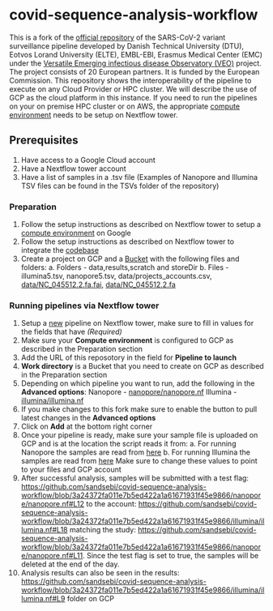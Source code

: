 # covid-sequence-analysis-workflow

This is a fork of the [official repository](https://github.com/enasequence/covid-sequence-analysis-workflow) of the SARS-CoV-2 variant surveillance pipeline developed by Danish Technical University (DTU), Eotvos Lorand University (ELTE), EMBL-EBI, Erasmus Medical Center (EMC) under the [Versatile Emerging infectious disease Observatory (VEO)](https://www.globalsurveillance.eu/projects/veo-versatile-emerging-infectious-disease-observatory) project. The project consists of 20 European partners. It is funded by the European Commission.
This repository shows the interoperability of the pipeline to execute on any Cloud Provider or HPC cluster.
We will describe the use of GCP as the cloud platform in this instance.
If you need to run the pipelines on your on premise HPC cluster or on AWS, the appropriate [compute environment](https://help.tower.nf/22.4/compute-envs/google-cloud-lifesciences/) needs to be setup on Nextflow tower.

## Prerequisites

1. Have access to a Google Cloud account
2. Have a Nextflow tower account
3. Have a list of samples in a .tsv file (Examples of Nanopore and Illumina TSV files can be found in the TSVs folder of the repository)

### Preparation

1. Follow the setup instructions as described on Nextflow tower to setup a [compute environment](https://help.tower.nf/22.4/compute-envs/google-cloud-lifesciences/) on Google
2. Follow the setup instructions as described on Nextflow tower to integrate the [codebase](https://help.tower.nf/22.4/git/overview/#github)
3. Create a project on GCP and a [Bucket](https://console.cloud.google.com/storage/browser) with the following files and folders:
	a. Folders - data,results,scratch and storeDir
	b. Files - illumina5.tsv, nanopore5.tsv, data/projects_accounts.csv, [data/NC_045512.2.fa.fai](https://github.com/sandsebi/covid-sequence-analysis-workflow/blob/3a24372fa011e7b5ed422a1a61671931f45e9866/illumina/illumina.nf#L17), [data/NC_045512.2.fa](https://github.com/sandsebi/covid-sequence-analysis-workflow/blob/3a24372fa011e7b5ed422a1a61671931f45e9866/illumina/illumina.nf#L16)

### Running pipelines via Nextflow tower

1. Setup a [new](https://tower.nf/user/sands/launchpad/new) pipeline on Nextflow tower, make sure to fill in values for the fields that have *(Required)*
2. Make sure your **Compute environment** is configured to GCP as described in the Preparation section
3. Add the URL of this reposotory in the field for **Pipeline to launch**
4. **Work directory** is a Bucket that you need to create on GCP as described in the Preparation section
5. Depending on which pipeline you want to run, add the following in the **Advanced options**:
	Nanopore - [nanopore/nanopore.nf](https://github.com/sandsebi/covid-sequence-analysis-workflow/blob/demo/nanopore/nanopore.nf)
	Illumina - [illumina/illumina.nf](https://github.com/sandsebi/covid-sequence-analysis-workflow/blob/demo/illumina/illumina.nf)
6. If you make changes to this fork make sure to enable the button to pull latest changes in the **Advanced options**
7. Click on **Add** at the bottom right corner
8. Once your pipeline is ready, make sure your sample file is uploaded on GCP and is at the location the script reads it from:
	a. For running Nanopore the samples are read from [here](https://github.com/sandsebi/covid-sequence-analysis-workflow/blob/3a24372fa011e7b5ed422a1a61671931f45e9866/nanopore/nanopore.nf#L7)
	b. For running Illumina the samples are read from [here](https://github.com/sandsebi/covid-sequence-analysis-workflow/blob/3a24372fa011e7b5ed422a1a61671931f45e9866/illumina/illumina.nf#L7)
	Make sure to change these values to point to your files and GCP account
9. After successful analysis, samples will be submitted with a test flag: https://github.com/sandsebi/covid-sequence-analysis-workflow/blob/3a24372fa011e7b5ed422a1a61671931f45e9866/nanopore/nanopore.nf#L12 to the account: https://github.com/sandsebi/covid-sequence-analysis-workflow/blob/3a24372fa011e7b5ed422a1a61671931f45e9866/illumina/illumina.nf#L18 matching the study: https://github.com/sandsebi/covid-sequence-analysis-workflow/blob/3a24372fa011e7b5ed422a1a61671931f45e9866/nanopore/nanopore.nf#L11. Since the test flag is set to true, the samples will be deleted at the end of the day.
10. Analysis results can also be seen in the results: https://github.com/sandsebi/covid-sequence-analysis-workflow/blob/3a24372fa011e7b5ed422a1a61671931f45e9866/illumina/illumina.nf#L9 folder on GCP
